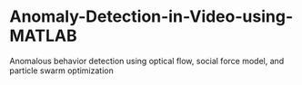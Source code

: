 # Anomaly-Detection-in-Video-using-MATLAB
Anomalous behavior detection using optical flow, social force model, and particle swarm optimization
